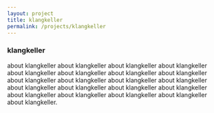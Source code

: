 ```yaml
---
layout: project
title: klangkeller
permalink: /projects/klangkeller
---
```


### klangkeller
about klangkeller about klangkeller about klangkeller about klangkeller about klangkeller about klangkeller about klangkeller about klangkeller about klangkeller about klangkeller about klangkeller about klangkeller about klangkeller about klangkeller about klangkeller about klangkeller about klangkeller about klangkeller about klangkeller about klangkeller about klangkeller.